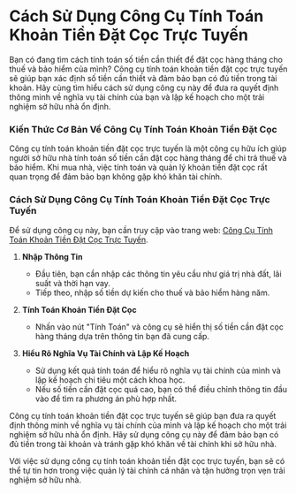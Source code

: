 Cách Sử Dụng Công Cụ Tính Toán Khoản Tiền Đặt Cọc Trực Tuyến
============================================================

Bạn có đang tìm cách tính toán số tiền cần thiết để đặt cọc hàng tháng cho thuế và bảo hiểm của mình? Công cụ tính toán khoản tiền đặt cọc trực tuyến sẽ giúp bạn xác định số tiền cần thiết và đảm bảo bạn có đủ tiền trong tài khoản. Hãy cùng tìm hiểu cách sử dụng công cụ này để đưa ra quyết định thông minh về nghĩa vụ tài chính của bạn và lập kế hoạch cho một trải nghiệm sở hữu nhà ổn định.

### Kiến Thức Cơ Bản Về Công Cụ Tính Toán Khoản Tiền Đặt Cọc

Công cụ tính toán khoản tiền đặt cọc trực tuyến là một công cụ hữu ích giúp người sở hữu nhà tính toán số tiền cần đặt cọc hàng tháng để chi trả thuế và bảo hiểm. Khi mua nhà, việc tính toán và quản lý khoản tiền đặt cọc rất quan trọng để đảm bảo bạn không gặp khó khăn tài chính.

### Cách Sử Dụng Công Cụ Tính Toán Khoản Tiền Đặt Cọc Trực Tuyến

Để sử dụng công cụ này, bạn cần truy cập vào trang web: [Công Cụ Tính Toán Khoản Tiền Đặt Cọc Trực Tuyến](https://www.onlinecalculatorsfree.com/vi/financial/escrow-calculator.html).

1. **Nhập Thông Tin**
    
    
    - Đầu tiên, bạn cần nhập các thông tin yêu cầu như giá trị nhà đất, lãi suất và thời hạn vay.
    - Tiếp theo, nhập số tiền dự kiến cho thuế và bảo hiểm hàng năm.
2. **Tính Toán Khoản Tiền Đặt Cọc**
    
    
    - Nhấn vào nút "Tính Toán" và công cụ sẽ hiển thị số tiền cần đặt cọc hàng tháng dựa trên thông tin bạn đã cung cấp.
3. **Hiểu Rõ Nghĩa Vụ Tài Chính và Lập Kế Hoạch**
    
    
    - Sử dụng kết quả tính toán để hiểu rõ nghĩa vụ tài chính của mình và lập kế hoạch chi tiêu một cách khoa học.
    - Nếu số tiền cần đặt cọc quá cao, bạn có thể điều chỉnh thông tin đầu vào để tìm ra phương án phù hợp nhất.

Công cụ tính toán khoản tiền đặt cọc trực tuyến sẽ giúp bạn đưa ra quyết định thông minh về nghĩa vụ tài chính của mình và lập kế hoạch cho một trải nghiệm sở hữu nhà ổn định. Hãy sử dụng công cụ này để đảm bảo bạn có đủ tiền trong tài khoản và tránh gặp khó khăn về tài chính khi sở hữu nhà.

Với việc sử dụng công cụ tính toán khoản tiền đặt cọc trực tuyến, bạn sẽ có thể tự tin hơn trong việc quản lý tài chính cá nhân và tận hưởng trọn vẹn trải nghiệm sở hữu nhà.
